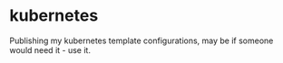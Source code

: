 # kubernetes
Publishing my kubernetes template configurations, may be if someone would need it - use it.
